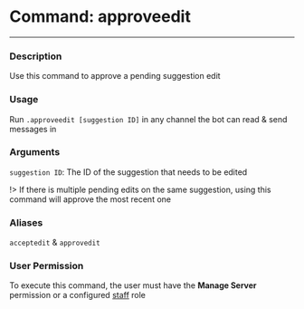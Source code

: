 # Command: approveedit
---
### Description
Use this command to approve a pending suggestion edit

### Usage
Run `.approveedit [suggestion ID]` in any channel the bot can read & send messages in

### Arguments
`suggestion ID`: The ID of the suggestion that needs to be edited


!> If there is multiple pending edits on the same suggestion, using this command will approve the most recent one

### Aliases
`acceptedit` & `approvedit`

### User Permission
To execute this command, the user must have the **Manage Server** permission or a configured [staff](/config/staffroles.md) role
